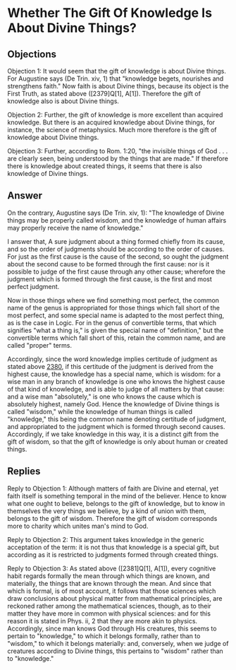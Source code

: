 # Whether The Gift Of Knowledge Is About Divine Things?

## Objections

Objection 1: It would seem that the gift of knowledge is about Divine things. For Augustine says (De Trin. xiv, 1) that "knowledge begets, nourishes and strengthens faith." Now faith is about Divine things, because its object is the First Truth, as stated above ([2379]Q[1], A[1]). Therefore the gift of knowledge also is about Divine things.

Objection 2: Further, the gift of knowledge is more excellent than acquired knowledge. But there is an acquired knowledge about Divine things, for instance, the science of metaphysics. Much more therefore is the gift of knowledge about Divine things.

Objection 3: Further, according to Rom. 1:20, "the invisible things of God . . . are clearly seen, being understood by the things that are made." If therefore there is knowledge about created things, it seems that there is also knowledge of Divine things.

## Answer

On the contrary, Augustine says (De Trin. xiv, 1): "The knowledge of Divine things may be properly called wisdom, and the knowledge of human affairs may properly receive the name of knowledge."

I answer that, A sure judgment about a thing formed chiefly from its cause, and so the order of judgments should be according to the order of causes. For just as the first cause is the cause of the second, so ought the judgment about the second cause to be formed through the first cause: nor is it possible to judge of the first cause through any other cause; wherefore the judgment which is formed through the first cause, is the first and most perfect judgment.

Now in those things where we find something most perfect, the common name of the genus is appropriated for those things which fall short of the most perfect, and some special name is adapted to the most perfect thing, as is the case in Logic. For in the genus of convertible terms, that which signifies "what a thing is," is given the special name of "definition," but the convertible terms which fall short of this, retain the common name, and are called "proper" terms.

Accordingly, since the word knowledge implies certitude of judgment as stated above [2380](A[1]), if this certitude of the judgment is derived from the highest cause, the knowledge has a special name, which is wisdom: for a wise man in any branch of knowledge is one who knows the highest cause of that kind of knowledge, and is able to judge of all matters by that cause: and a wise man "absolutely," is one who knows the cause which is absolutely highest, namely God. Hence the knowledge of Divine things is called "wisdom," while the knowledge of human things is called "knowledge," this being the common name denoting certitude of judgment, and appropriated to the judgment which is formed through second causes. Accordingly, if we take knowledge in this way, it is a distinct gift from the gift of wisdom, so that the gift of knowledge is only about human or created things.

## Replies

Reply to Objection 1: Although matters of faith are Divine and eternal, yet faith itself is something temporal in the mind of the believer. Hence to know what one ought to believe, belongs to the gift of knowledge, but to know in themselves the very things we believe, by a kind of union with them, belongs to the gift of wisdom. Therefore the gift of wisdom corresponds more to charity which unites man's mind to God.

Reply to Objection 2: This argument takes knowledge in the generic acceptation of the term: it is not thus that knowledge is a special gift, but according as it is restricted to judgments formed through created things.

Reply to Objection 3: As stated above ([2381]Q[1], A[1]), every cognitive habit regards formally the mean through which things are known, and materially, the things that are known through the mean. And since that which is formal, is of most account, it follows that those sciences which draw conclusions about physical matter from mathematical principles, are reckoned rather among the mathematical sciences, though, as to their matter they have more in common with physical sciences: and for this reason it is stated in Phys. ii, 2 that they are more akin to physics. Accordingly, since man knows God through His creatures, this seems to pertain to "knowledge," to which it belongs formally, rather than to "wisdom," to which it belongs materially: and, conversely, when we judge of creatures according to Divine things, this pertains to "wisdom" rather than to "knowledge."